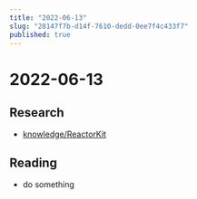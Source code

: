 ```yaml
---
title: "2022-06-13"
slug: "28147f7b-d14f-7610-dedd-0ee7f4c433f7"
published: true
---
```


# 2022-06-13

## Research

- [knowledge/ReactorKit](knowledge/reactorkit.md)

## Reading

- do something